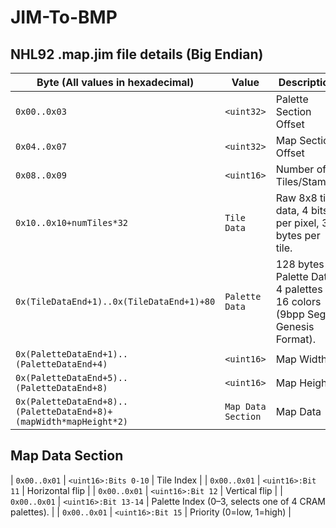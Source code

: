 # JIM-To-BMP



## NHL92 .map.jim file details (Big Endian)
| Byte (All values in hexadecimal)              | Value         | Description |
| --------                                      | -------       | -------     |
| `0x00..0x03`                                  | `<uint32>`    | Palette Section Offset |
| `0x04..0x07`                                  | `<uint32>`    | Map Section Offset |
| `0x08..0x09`                                  | `<uint16>`    | Number of Tiles/Stamps |
| `0x10..0x10+numTiles*32`                      | `Tile Data`   | Raw 8x8 tile data, 4 bits per pixel, 32 bytes per tile. |
| `0x(TileDataEnd+1)..0x(TileDataEnd+1)+80`     | `Palette Data`| 128 bytes of Palette Data. 4 palettes of 16 colors (9bpp Sega Genesis Format). |
| `0x(PaletteDataEnd+1)..(PaletteDataEnd+4)`  | `<uint16>`    | Map Width |
| `0x(PaletteDataEnd+5)..(PaletteDataEnd+8)`| `<uint16>`    | Map Height |
| `0x(PaletteDataEnd+8)..(PaletteDataEnd+8)+(mapWidth*mapHeight*2)`| `Map Data Section`    | Map Data |

## Map Data Section
| `0x00..0x01`  | `<uint16>:Bits 0-10` | Tile Index |
| `0x00..0x01`  | `<uint16>:Bit 11`    | Horizontal flip |
| `0x00..0x01`  | `<uint16>:Bit 12`    | Vertical flip |
| `0x00..0x01`  | `<uint16>:Bit 13-14` | Palette Index (0–3, selects one of 4 CRAM palettes). |
| `0x00..0x01`  | `<uint16>:Bit 15` | Priority (0=low, 1=high) | 

